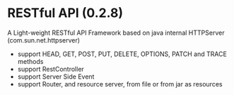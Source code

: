 # RESTful API  (0.2.8)

A Light-weight RESTful API Framework based on java internal HTTPServer (com.sun.net.httpserver)

- support HEAD, GET, POST, PUT, DELETE, OPTIONS, PATCH and TRACE methods
- support RestController
- support Server Side Event
- support Router, and resource server, from file or from jar as resources

